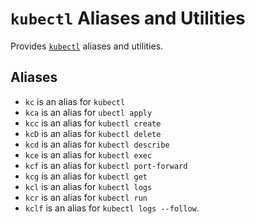 # `kubectl` Aliases and Utilities

Provides [`kubectl`][1] aliases and utilities.

## Aliases

- `kc` is an alias for `kubectl`
- `kca` is an alias for `ubectl apply`
- `kcc` is an alias for `kubectl create`
- `kcD` is an alias for `kubectl delete`
- `kcd` is an alias for `kubectl describe`
- `kce` is an alias for `kubectl exec`
- `kcf` is an alias for `kubectl port-forward`
- `kcg` is an alias for `kubectl get`
- `kcl` is an alias for `kubectl logs`
- `kcr` is an alias for `kubectl run`
- `kclf` is an alias for `kubectl logs --follow`.

[1]: https://kubernetes.io/
